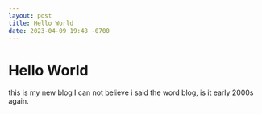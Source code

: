 ```yaml
---
layout: post
title: Hello World
date: 2023-04-09 19:48 -0700
---
```


# Hello World

this is my new blog
I can not believe i said the word blog, is it early 2000s again.
